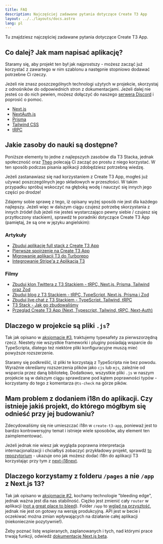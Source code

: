 ```yaml
---
title: FAQ
description: Najczęściej zadawane pytania dotyczące Create T3 App
layout: ../../layouts/docs.astro
lang: pl
---
```


Tu znajdziesz najczęściej zadawane pytania dotyczące Create T3 App.

## Co dalej? Jak mam napisać aplikację?

Staramy się, aby projekt ten był jak najprostszy - możesz zacząć już korzystać z zawartego w nim szablonu a następnie stopniowo dodawać potrzebne Ci rzeczy.

Jeżeli nie znasz poszczególnych technologi użytych w projekcie, skorzystaj z odnośników do odpowiednich stron z dokumentacjami. Jeżeli dalej nie jesteś co do nich pewien, możesz dołączyć do naszego [serwera Discord](https://t3.gg/discord) i poprosić o pomoc.

- [Next.js](https://nextjs.org/)
- [NextAuth.js](https://next-auth.js.org)
- [Prisma](https://prisma.io)
- [Tailwind CSS](https://tailwindcss.com)
- [tRPC](https://trpc.io)

## Jakie zasoby do nauki są dostępne?

Poniższe elementy to jedne z najlepszych zasobów dla T3 Stacka, jednak społeczność oraz [Theo](https://youtu.be/rzwaaWH0ksk?t=1436) polecają Ci zacząć po prostu z niego korzystać. W ten sposób podczas pisania aplikacji zdobędziesz potrzebną wiedzę.

Jeżeli zastanawiasz się nad korzystaniem z Create T3 App, mogłeś już używać poszczególnych jego składowych w przeszłości. W takim przypadku spróbuj wskoczyć na głęboką wodę i nauczyć się innych jego części po drodze!

Zdajemy sobie sprawę z tego, iż opisany wyżej sposób nie jest dla każdego najlepszy. Jeżeli więc w dalszym ciągu czujesz potrzebę skorzystania z innych źródeł (lub jeżeli nie jesteś wystarczająco pewny siebie / czujesz się przytłoczony stackiem), sprawdź te poradniki dotyczące Create T3 App (pamiętaj, że są one w języku angielskim):

### Artykuły

- [Zbuduj aplikację full stack z Create T3 App](https://www.nexxel.dev/blog/ct3a-guestbook)
- [Pierwsze spojrzenie na Create T3 App](https://dev.to/ajcwebdev/a-first-look-at-create-t3-app-1i8f)
- [Migrowanie aplikacji T3 do Turborepo](https://www.jumr.dev/blog/t3-turbo)
- [Integrowanie Stripe'a z Aplikacją T3](https://blog.nickramkissoon.com/posts/integrate-stripe-t3)

### Filmy

- [Zbuduj klon Twittera z T3 Stackiem - tRPC, Next.js, Prisma, Tailwind oraz Zod](https://www.youtube.com/watch?v=nzJsYJPCc80)
- [Zbuduj blog z T3 Stackiem - tRPC, TypeScript, Next.js, Prisma i Zod](https://www.youtube.com/watch?v=syEWlxVFUrY)
- [Zbuduj live chat z T3 Stackiem - TypeScript, Tailwind, tRPC](https://www.youtube.com/watch?v=dXRRY37MPuk)
- [T3 Stack - Jak go zbudowaliśmy](https://www.youtube.com/watch?v=H-FXwnEjSsI)
- [Przegląd Create T3 App (Next, Typescript, Tailwind, tRPC, Next-Auth)](https://www.youtube.com/watch?v=VJH8dsPtbeU)

## Dlaczego w projekcie są pliki `.js`?

Tak jak opisano w [aksjomacie #3](/pl/introduction#typesafety-nie-jest-opcjonalne), traktujemy typesafety za pierwszorzędną rzecz. Niestety nie wszystkie frameworki i pluginy posiadają wsparcie do TypeScripta, dlatego też niektóre pliki konfiguracyjne muszą mieć powyższe rozszerzenie.

Staramy się podkreślić, iż pliki te korzystają z TypeScripta nie bez powodu. Wyraźnie określamy rozszerzenia plików jako `cjs` lub `mjs`, zależnie od wsparcia przez daną bibliotekę. Dodatkowo, wszystkie pliki `.js` w naszym projekcie są w dalszym ciągu sprawdzane pod kątem poprawności typów - korzystamy do tego z komentarza `@ts-check` na górze pików.

## Mam problem z dodaniem i18n do aplikacji. Czy istnieje jakiś projekt, do którego mógłbym się odnieść przy jej budowaniu?

Zdecydowaliśmy się nie umieszczać i18n w `create-t3-app`, ponieważ jest to bardzo kontrowersyjny temat i istnieje wiele sposobów, aby element ten zaimplementować.

Jeżeli jednak nie wiesz jak wygląda poprawna interpretacja internacjonalizacji i chciałbyś zobaczyć przykładowy projekt, sprawdź [to repozytorium](https://github.com/juliusmarminge/t3-i18n) - ukazuje ono jak możesz dodać i18n do aplikacji T3 korzystając przy tym z [next-i18next](https://github.com/i18next/next-i18next).

## Dlaczego korzystamy z folderu `/pages` a nie `/app` z Next.js 13?

Tak jak opisano w [aksjomacie #2](/pl/introduction#bleed-responsibly-korzystaj-rozważnie-z-nowych-technologii), kochamy technologie "bleeding edge", jednak ważna jest dla nas stabilność. Ciężko jest zmienić cały `router` w aplikacji ([not a great place to bleed](https://youtu.be/mnwUbtieOuI?t=1662)). Folder `/app` to [wgląd na przyszłość](https://youtu.be/rnsC-12PVlM?t=818), jednak nie jest on gotowy na wersję produkcyjną. API jest w becie i oczekiwać można zmian wpływających na działanie całej aplikacji (niekoniecznie pozytywnie!).

Żeby poznać listę wspieranych, zaplanowanych i tych, nad którymi prace trwają funkcji, odwiedź [dokumentację Next.js beta](https://beta.nextjs.org/docs/app-directory-roadmap#supported-and-planned-features).

